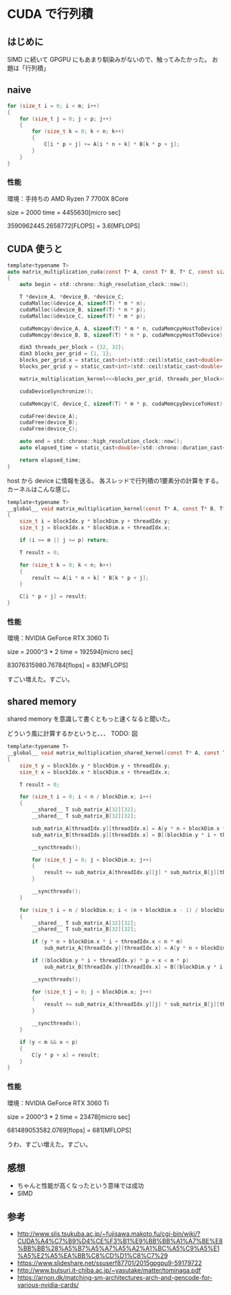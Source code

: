 # CUDA で行列積

## はじめに

SIMD に続いて GPGPU にもあまり馴染みがないので、触ってみたかった。
お題は「行列積」

## naive

```c
for (size_t i = 0; i < m; i++)
{
    for (size_t j = 0; j < p; j++)
    {
        for (size_t k = 0; k < n; k++)
        {
            C[i * p + j] += A[i * n + k] * B[k * p + j];
        }
    }
}
```

### 性能

環境：手持ちの AMD Ryzen 7 7700X 8Core

size = 2000
time = 4455630[micro sec]

3590962445.2658772[FLOPS] = 3.6[MFLOPS]

## CUDA 使うと

```c
template<typename T>
auto matrix_multiplication_cuda(const T* A, const T* B, T* C, const size_t m, const size_t n, const size_t p)
{
    auto begin = std::chrono::high_resolution_clock::now();

    T *device_A, *device_B, *device_C;
    cudaMalloc(&device_A, sizeof(T) * m * n);
    cudaMalloc(&device_B, sizeof(T) * n * p);
    cudaMalloc(&device_C, sizeof(T) * m * p);

    cudaMemcpy(device_A, A, sizeof(T) * m * n, cudaMemcpyHostToDevice);
    cudaMemcpy(device_B, B, sizeof(T) * n * p, cudaMemcpyHostToDevice);

    dim3 threads_per_block = {32, 32};
    dim3 blocks_per_grid = {1, 1};
    blocks_per_grid.x = static_cast<int>(std::ceil(static_cast<double>(p) / threads_per_block.x));
    blocks_per_grid.y = static_cast<int>(std::ceil(static_cast<double>(m) / threads_per_block.y));

    matrix_multiplication_kernel<<<blocks_per_grid, threads_per_block>>>(device_A, device_B, device_C, m, n, p);

    cudaDeviceSynchronize();

    cudaMemcpy(C, device_C, sizeof(T) * m * p, cudaMemcpyDeviceToHost);

    cudaFree(device_A);
    cudaFree(device_B);
    cudaFree(device_C);

    auto end = std::chrono::high_resolution_clock::now();
    auto elapsed_time = static_cast<double>(std::chrono::duration_cast<std::chrono::microseconds>(end - begin).count());

    return elapsed_time;
}
```
host から device に情報を送る。
各スレッドで行列積の1要素分の計算をする。
カーネルはこんな感じ。

```c
template<typename T>
__global__ void matrix_multiplication_kernel(const T* A, const T* B, T* C, const size_t m, const size_t n, const size_t p)
{
    size_t i = blockIdx.y * blockDim.y + threadIdx.y;
    size_t j = blockIdx.x * blockDim.x + threadIdx.x;

    if (i >= m || j >= p) return;

    T result = 0;

    for (size_t k = 0; k < n; k++)
    {
        result += A[i * n + k] * B[k * p + j];
    }

    C[i * p + j] = result;
}
```

### 性能

環境：NVIDIA GeForce RTX 3060 Ti

size = 2000^3 * 2
time = 192594[micro sec]

83076315980.76784[flops] = 83[MFLOPS]

すごい増えた。すごい。

## shared memory

shared memory を意識して書くともっと速くなると聞いた。

どういう風に計算するかというと、、、
TODO: 図


```c
template<typename T>
__global__ void matrix_multiplication_shared_kernel(const T* A, const T* B, T* C, const size_t m, const size_t n, const size_t p)
{
    size_t y = blockIdx.y * blockDim.y + threadIdx.y;
    size_t x = blockIdx.x * blockDim.x + threadIdx.x;

    T result = 0;

    for (size_t i = 0; i < n / blockDim.x; i++)
    {
        __shared__ T sub_matrix_A[32][32];
        __shared__ T sub_matrix_B[32][32];

        sub_matrix_A[threadIdx.y][threadIdx.x] = A[y * n + blockDim.x * i + threadIdx.x];
        sub_matrix_B[threadIdx.y][threadIdx.x] = B[(blockDim.y * i + threadIdx.y) * p + x];

        __syncthreads();

        for (size_t j = 0; j < blockDim.x; j++)
        {
            result += sub_matrix_A[threadIdx.y][j] * sub_matrix_B[j][threadIdx.x];
        }

        __syncthreads();
    }

    for (size_t i = n / blockDim.x; i < (n + blockDim.x - 1) / blockDim.x; i++)
    {
        __shared__ T sub_matrix_A[32][32];
        __shared__ T sub_matrix_B[32][32];

        if (y * n + blockDim.x * i + threadIdx.x < n * m)
            sub_matrix_A[threadIdx.y][threadIdx.x] = A[y * n + blockDim.x * i + threadIdx.x];

        if ((blockDim.y * i + threadIdx.y) * p + x < m * p)
            sub_matrix_B[threadIdx.y][threadIdx.x] = B[(blockDim.y * i + threadIdx.y) * p + x];

        __syncthreads();

        for (size_t j = 0; j < blockDim.x; j++)
        {
            result += sub_matrix_A[threadIdx.y][j] * sub_matrix_B[j][threadIdx.x];
        }

        __syncthreads();
    }

    if (y < m && x < p)
    {
        C[y * p + x] = result;
    }
}
```
### 性能

環境：NVIDIA GeForce RTX 3060 Ti

size = 2000^3 * 2
time = 23478[micro sec]

681489053582.0769[flops] = 681[MFLOPS]

うわ、すごい増えた。すごい。

## 感想

- ちゃんと性能が高くなったという意味では成功
- SIMD

## 参考

- http://www.slis.tsukuba.ac.jp/~fujisawa.makoto.fu/cgi-bin/wiki/?CUDA%A4%C7%B9%D4%CE%F3%B1%E9%BB%BB%A1%A7%BE%E8%BB%BB%28%A5%B7%A5%A7%A5%A2%A1%BC%A5%C9%A5%E1%A5%E2%A5%EA%BB%C8%CD%D1%C8%C7%29
- https://www.slideshare.net/ssuserf87701/2015gpgpu9-59179722
- http://www.butsuri.it-chiba.ac.jp/~yasutake/matter/tominaga.pdf
- https://arnon.dk/matching-sm-architectures-arch-and-gencode-for-various-nvidia-cards/
